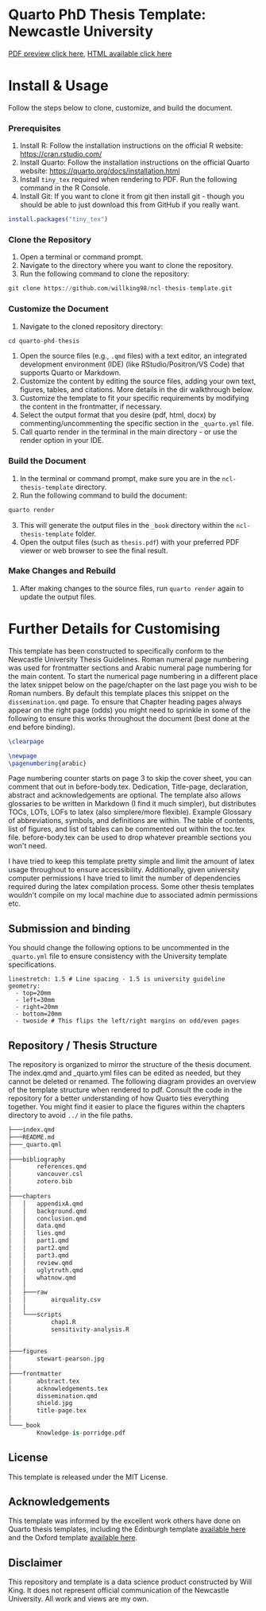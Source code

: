 # Quarto PhD Thesis Template: Newcastle University 

[PDF preview click here](_book/quarto-phd-template.pdf), [HTML available click here](https://willking98.quarto.pub/knowledge-is-porridge/)

# Install & Usage

Follow the steps below to clone, customize, and build the document.

### Prerequisites
1. Install R: Follow the installation instructions on the official R website: https://cran.rstudio.com/
2. Install Quarto: Follow the installation instructions on the official Quarto website: https://quarto.org/docs/installation.html
3. Install `tiny_tex` required when rendering to PDF. Run the following command in the R Console.
4. Install Git: If you want to clone it from git then install git - though you should be able to just download this from GitHub if you really want.

```r
install.packages("tiny_tex")
```

### Clone the Repository
1. Open a terminal or command prompt.
2. Navigate to the directory where you want to clone the repository.
3. Run the following command to clone the repository:

```python
git clone https://github.com/willking98/ncl-thesis-template.git
```

### Customize the Document
1. Navigate to the cloned repository directory:

```python
cd quarto-phd-thesis
```

1. Open the source files (e.g., `.qmd` files) with a text editor, an integrated development environment (IDE) (like RStudio/Positron/VS Code) that supports Quarto or Markdown.
2. Customize the content by editing the source files, adding your own text, figures, tables, and citations. More details in the dir walkthrough below.
3. Customize the template to fit your specific requirements by modifying the content in the frontmatter, if necessary. 
4. Select the output format that you desire (pdf, html, docx) by commenting/uncommenting the specific section in the `_quarto.yml` file.
5. Call quarto render in the terminal in the main directory - or use the render option in your IDE.

### Build the Document

1. In the terminal or command prompt, make sure you are in the `ncl-thesis-template` directory.
2. Run the following command to build the document:

```python
quarto render
```

3. This will generate the output files in the `_book` directory within the `ncl-thesis-template` folder.
4. Open the output files (such as `thesis.pdf`) with your preferred PDF viewer or web browser to see the final result.

### Make Changes and Rebuild
1. After making changes to the source files, run `quarto render` again to update the output files.

# Further Details for Customising

This template has been constructed to specifically conform to the Newcastle University Thesis Guidelines. Roman numeral page numbering was used for frontmatter sections and Arabic numeral page numbering for the main content. To start the numerical page numbering in a different place the latex snippet below on the page/chapter on the last page you wish to be Roman numbers. By default this template places this snippet on the `dissemination.qmd` page. To ensure that Chapter heading pages always appear on the right page (odds) you might need to sprinkle in some of the following to ensure this works throughout the document (best done at the end before binding).

```latex
\clearpage
```

```latex
\newpage
\pagenumbering{arabic}
```

Page numbering counter starts on page 3 to skip the cover sheet, you can comment that out in before-body.tex. Dedication, Title-page, declaration, abstract and acknowledgements are optional. The template also allows glossaries to be written in Markdown (I find it much simpler), but distributes TOCs, LOTs, LOFs to latex (also simplere/more flexible). Example Glossary of abbreviations, symbols, and definitions are within. The table of contents, list of figures, and list of tables can be commented out within the toc.tex file. before-body.tex can be used to drop whatever preamble sections you won't need. 

I have tried to keep this template pretty simple and limit the amount of latex usage throughout to ensure accessibility. Additionally, given university computer permissions I have tried to limit the number of dependencies required during the latex compilation process. Some other thesis templates wouldn't compile on my local machine due to associated admin permissions etc. 

## Submission and binding
You should change the following options to be uncommented in the `_quarto.yml` file to ensure consistency with the University template specifications.

```
linestretch: 1.5 # Line spacing - 1.5 is university guideline
geometry:
  - top=20mm
  - left=30mm
  - right=20mm
  - bottom=20mm
  - twoside # This flips the left/right margins on odd/even pages
```



## Repository / Thesis Structure
The repository is organized to mirror the structure of the thesis document. The index.qmd and _quarto.yml files can be edited as needed, but they cannot be deleted or renamed. The following diagram provides an overview of the template structure when rendered to pdf. Consult the code in the repository for a better understanding of how Quarto ties everything together. You might find it easier to place the figures within the chapters directory to avoid `../` in the file paths. 

```python
├───index.qmd
├───README.md
├───_quarto.qml
│
├───bibliography
│       references.qmd
│       vancouver.csl
│       zotero.bib
│
├───chapters
│   │   appendixA.qmd
│   │   background.qmd
│   │   conclusion.qmd
│   │   data.qmd
│   │   lies.qmd
│   │   part1.qmd
│   │   part2.qmd
│   │   part3.qmd
│   │   review.qmd
│   │   uglytruth.qmd
│   │   whatnow.qmd
│   │
│   ├───raw
│   │       airquality.csv
│   │
│   └───scripts
│           chap1.R
│           sensitivity-analysis.R
│
│
├───figures
│       stewart-pearson.jpg
│
├───frontmatter
│       abstract.tex
│       acknowledgements.tex
│       dissemination.qmd
│       shield.jpg
│       title-page.tex
│
└───_book
        Knowledge-is-porridge.pdf

```

## License

This template is released under the MIT License.

## Acknowledgements
This template was informed by the excellent work others have done on Quarto thesis templates, including the Edinburgh template [available here](https://github.com/james-d-h/quarto-phd-thesis) and the Oxford template [available here](https://github.com/ulyngs/oxforddown).

## Disclaimer

This repository and template is a data science product constructed by Will King. It does not represent official communication of the Newcastle University. All work and views are my own.
